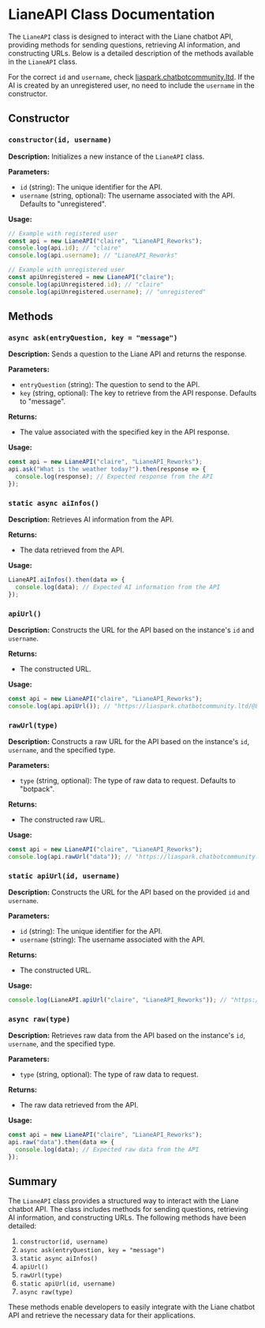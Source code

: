 # LianeAPI Class Documentation

The `LianeAPI` class is designed to interact with the Liane chatbot API, providing methods for sending questions, retrieving AI information, and constructing URLs. Below is a detailed description of the methods available in the `LianeAPI` class.

For the correct `id` and `username`, check [liaspark.chatbotcommunity.ltd](https://liaspark.chatbotcommunity.ltd). If the AI is created by an unregistered user, no need to include the `username` in the constructor.

## Constructor

### `constructor(id, username)`

**Description:** Initializes a new instance of the `LianeAPI` class.

**Parameters:**
- `id` (string): The unique identifier for the API.
- `username` (string, optional): The username associated with the API. Defaults to "unregistered".

**Usage:**
```javascript
// Example with registered user
const api = new LianeAPI("claire", "LianeAPI_Reworks");
console.log(api.id); // "claire"
console.log(api.username); // "LianeAPI_Reworks"

// Example with unregistered user
const apiUnregistered = new LianeAPI("claire");
console.log(apiUnregistered.id); // "claire"
console.log(apiUnregistered.username); // "unregistered"
```

## Methods

### `async ask(entryQuestion, key = "message")`

**Description:** Sends a question to the Liane API and returns the response.

**Parameters:**
- `entryQuestion` (string): The question to send to the API.
- `key` (string, optional): The key to retrieve from the API response. Defaults to "message".

**Returns:** 
- The value associated with the specified key in the API response.

**Usage:**
```javascript
const api = new LianeAPI("claire", "LianeAPI_Reworks");
api.ask("What is the weather today?").then(response => {
  console.log(response); // Expected response from the API
});
```

### `static async aiInfos()`

**Description:** Retrieves AI information from the API.

**Returns:** 
- The data retrieved from the API.

**Usage:**
```javascript
LianeAPI.aiInfos().then(data => {
  console.log(data); // Expected AI information from the API
});
```

### `apiUrl()`

**Description:** Constructs the URL for the API based on the instance's `id` and `username`.

**Returns:** 
- The constructed URL.

**Usage:**
```javascript
const api = new LianeAPI("claire", "LianeAPI_Reworks");
console.log(api.apiUrl()); // "https://liaspark.chatbotcommunity.ltd/@LianeAPI_Reworks/api/claire"
```

### `rawUrl(type)`

**Description:** Constructs a raw URL for the API based on the instance's `id`, `username`, and the specified type.

**Parameters:**
- `type` (string, optional): The type of raw data to request. Defaults to "botpack".

**Returns:** 
- The constructed raw URL.

**Usage:**
```javascript
const api = new LianeAPI("claire", "LianeAPI_Reworks");
console.log(api.rawUrl("data")); // "https://liaspark.chatbotcommunity.ltd/raw/LianeAPI_Reworks@claire?type=data"
```

### `static apiUrl(id, username)`

**Description:** Constructs the URL for the API based on the provided `id` and `username`.

**Parameters:**
- `id` (string): The unique identifier for the API.
- `username` (string): The username associated with the API.

**Returns:** 
- The constructed URL.

**Usage:**
```javascript
console.log(LianeAPI.apiUrl("claire", "LianeAPI_Reworks")); // "https://liaspark.chatbotcommunity.ltd/@LianeAPI_Reworks/api/claire"
```

### `async raw(type)`

**Description:** Retrieves raw data from the API based on the instance's `id`, `username`, and the specified type.

**Parameters:**
- `type` (string, optional): The type of raw data to request.

**Returns:** 
- The raw data retrieved from the API.

**Usage:**
```javascript
const api = new LianeAPI("claire", "LianeAPI_Reworks");
api.raw("data").then(data => {
  console.log(data); // Expected raw data from the API
});
```

## Summary

The `LianeAPI` class provides a structured way to interact with the Liane chatbot API. The class includes methods for sending questions, retrieving AI information, and constructing URLs. The following methods have been detailed:

1. `constructor(id, username)`
2. `async ask(entryQuestion, key = "message")`
3. `static async aiInfos()`
4. `apiUrl()`
5. `rawUrl(type)`
6. `static apiUrl(id, username)`
7. `async raw(type)`

These methods enable developers to easily integrate with the Liane chatbot API and retrieve the necessary data for their applications.